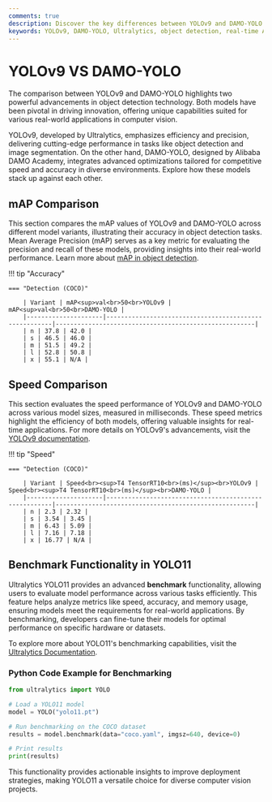 ```yaml
---
comments: true
description: Discover the key differences between YOLOv9 and DAMO-YOLO in this comprehensive comparison. Explore their performance in object detection, real-time AI capabilities, and suitability for edge AI applications, all designed to enhance advancements in computer vision.
keywords: YOLOv9, DAMO-YOLO, Ultralytics, object detection, real-time AI, edge AI, computer vision
---
```


# YOLOv9 VS DAMO-YOLO

The comparison between YOLOv9 and DAMO-YOLO highlights two powerful advancements in object detection technology. Both models have been pivotal in driving innovation, offering unique capabilities suited for various real-world applications in computer vision.

YOLOv9, developed by Ultralytics, emphasizes efficiency and precision, delivering cutting-edge performance in tasks like object detection and image segmentation. On the other hand, DAMO-YOLO, designed by Alibaba DAMO Academy, integrates advanced optimizations tailored for competitive speed and accuracy in diverse environments. Explore how these models stack up against each other.

## mAP Comparison

This section compares the mAP values of YOLOv9 and DAMO-YOLO across different model variants, illustrating their accuracy in object detection tasks. Mean Average Precision (mAP) serves as a key metric for evaluating the precision and recall of these models, providing insights into their real-world performance. Learn more about [mAP in object detection](https://www.ultralytics.com/glossary/mean-average-precision-map).

!!! tip "Accuracy"

    === "Detection (COCO)"

    	| Variant | mAP<sup>val<br>50<br>YOLOv9 | mAP<sup>val<br>50<br>DAMO-YOLO |
    	|---------------------|-------------------------------------------------------|-------------------------------------------------------|
    	| n | 37.8 | 42.0 |
    	| s | 46.5 | 46.0 |
    	| m | 51.5 | 49.2 |
    	| l | 52.8 | 50.8 |
    	| x | 55.1 | N/A |

## Speed Comparison

This section evaluates the speed performance of YOLOv9 and DAMO-YOLO across various model sizes, measured in milliseconds. These speed metrics highlight the efficiency of both models, offering valuable insights for real-time applications. For more details on YOLOv9's advancements, visit the [YOLOv9 documentation](https://docs.ultralytics.com/models/yolov9/).

!!! tip "Speed"

    === "Detection (COCO)"

    	| Variant | Speed<br><sup>T4 TensorRT10<br>(ms)</sup><br>YOLOv9 | Speed<br><sup>T4 TensorRT10<br>(ms)</sup><br>DAMO-YOLO |
    	|---------------------|-------------------------------------------------------|-------------------------------------------------------|
    	| n | 2.3 | 2.32 |
    	| s | 3.54 | 3.45 |
    	| m | 6.43 | 5.09 |
    	| l | 7.16 | 7.18 |
    	| x | 16.77 | N/A |

## Benchmark Functionality in YOLO11

Ultralytics YOLO11 provides an advanced **benchmark** functionality, allowing users to evaluate model performance across various tasks efficiently. This feature helps analyze metrics like speed, accuracy, and memory usage, ensuring models meet the requirements for real-world applications. By benchmarking, developers can fine-tune their models for optimal performance on specific hardware or datasets.

To explore more about YOLO11's benchmarking capabilities, visit the [Ultralytics Documentation](https://docs.ultralytics.com/guides/).

### Python Code Example for Benchmarking

```python
from ultralytics import YOLO

# Load a YOLO11 model
model = YOLO("yolo11.pt")

# Run benchmarking on the COCO dataset
results = model.benchmark(data="coco.yaml", imgsz=640, device=0)

# Print results
print(results)
```

This functionality provides actionable insights to improve deployment strategies, making YOLO11 a versatile choice for diverse computer vision projects.
